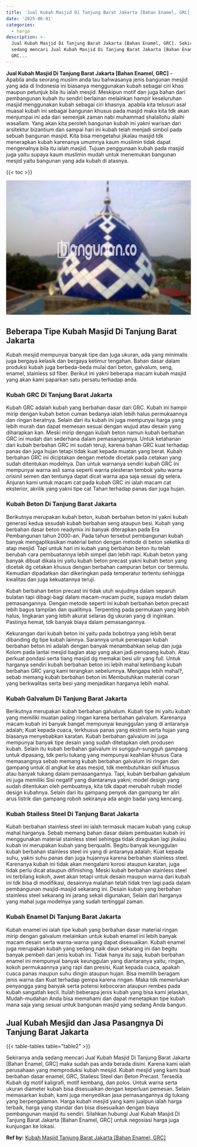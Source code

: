 ```yaml
---
title: 'Jual Kubah Masjid Di Tanjung Barat Jakarta [Bahan Enamel, GRC]'
date: '2025-06-01'
categories:
  - harga
description: >-
  Jual Kubah Masjid Di Tanjung Barat Jakarta [Bahan Enamel, GRC]. Sekiranya anda
  sedang mencari Jual Kubah Masjid Di Tanjung Barat Jakarta [Bahan Enamel,
  GRC...
---
```


**Jual Kubah Masjid Di Tanjung Barat Jakarta \[Bahan Enamel, GRC\]** – Apabila anda seorang muslim anda tau bahwasanya jenis bangunan mesjid yang ada di Indonesia ini biasanya menggunakan kubah sebagai ciri khas maupun petunjuk bila itu ialah mesjid. Meskipun motif dan juga bahan dari pembangunan kubah itu sendiri berlainan melainkan hampir keseluruhan masjid menggunakan kubah sebagai ciri khasnya. apabila kita telusuri asal muasal kubah ini sebagai bangunan khusus pada masjid maka kita tdk akan menjumpai ini ada dari semenjak zaman nabi muhammad shalallohu alaihi wasallam. Yang akan kita peroleh bangunan kubah ini yakni warisan dari arsitektur bizantium dan sampai hari ini kubah telah menjadi simbol pada sebuah bangunan masjid. Kita bisa mengetahui jikalau masjid tdk menerapkan kubah karenanya umumnya kaum muslimin tidak dapat mengenalnya bila itu ialah masjid. Tujuan penggunaan kubah pada masjid juga yaitu supaya kaum muslimin mudah untuk menemukan bangunan mesjid yaitu bangunan yang ada kubah di atasnya.

{{< toc >}}

![Jual Kubah Masjid Di Tanjung Barat Jakarta [Bahan Enamel, GRC]](/images/jual-kubah-masjid-31.png)

## Beberapa Tipe Kubah Masjid Di Tanjung Barat Jakarta

Kubah mesjid mempunyai banyak tipe dan juga ukuran, ada yang minimalis juga bergaya kelasik dan bergaya ketimur tengahan. Bahan dasar dalam produksi kubah juga berbeda-beda mulai dari beton, galvalum, seng, enamel, stainless sd fiber. Berikut ini yakni beberapa macam kubah masjid yang akan kami paparkan satu persatu terhadap anda.

### Kubah GRC Di Tanjung Barat Jakarta

Kubah GRC adalah kubah yang berbahan dasar dari GRC. Kubah ini hampir mirip dengan kubah beton cuman bedanya ialah lebih halus permukaannya dan ringan beratnya. Selain dari itu kubah ini juga mempunyai harga yang lebih murah dan dapat memesan sesuai dengan wujud atau desain yang diharapkan kan. Meski mirip dengan kubah beton namun kubah berbahan GRC ini mudah dan sederhana dalam pemasangannya. Untuk ketahanan dari kubah berbahan GRC ini sudah teruji, karena bahan GRC kuat terhadap panas dan juga hujan tetapi tidak kuat kepada muatan yang berat. Kubah berbahan GRC ini diciptakan dengan metode dicetak pada cetakan yang sudah ditentukan modelnya. Dan untuk warnanya sendiri kubah GRC ini mempunyai warna asli sama seperti warna plesteran tembok yaitu warna orisinil semen dan tentunya dapat dicat warna apa saja sesuai dg selera. Anjuran kami untuk macam cat pada kubah GRC ini ialah macam cat eksterior, akrilik yang yakni tipe cat Tahan terhadap panas dan juga hujan.

### Kubah Beton Di Tanjung Barat Jakarta

Berikutnya merupakan kubah beton, kubah berbahan beton ini yakni kubah generasi kedua sesudah kubah berbahan seng ataupun besi. Kubah yang berbahan dasar beton readymix ini banyak diterapkan pada Era Pembangunan tahun 2000-an. Pada tahun tersebut pembangunan kubah banyak mengaplikasikan material beton dengan metode di beton seketika di atap mesjid. Tapi untuk hari ini kubah yang berbahan beton itu telah berubah cara pembuatannya lebih simpel dan lebih rapi. Kubah beton yang banyak dibuat dikala ini yaitu kubah beton precast yakni kubah beton yang dicetak dg cetakan khusus dengan berbahan campuran beton cor bermutu. Kemudian dipadatkan dan dikeringkan pada temperatur tertentu sehingga kwalitas dan juga kekuatannya teruji.

Kubah berbahan beton precast ini tidak utuh wujudnya dalam separuh bulatan tapi dibagi-bagi dalam macam-macam puzle, supaya mudah dalam pemasangannya. Dengan metode seperti ini kubah berbahan beton precast lebih bagus tampilan dan qualitinya. Terpenting pada permukaan yang lebih halus, lingkaran yang lebih akurat selaras dg ukuran yang di inginkan. Pastinya hemat, tdk banyak biaya dalam pemasangannya.

Kekurangan dari kubah beton ini yaitu pada bobotnya yang lebih berat dibanding dg tipe kubah lainnya. Sarannya untuk penerapan kubah berbahan beton ini adalah dengan banyak menambahkan selup dan juga Kolom pada lantai mesjid bagian atap yang akan jadi penopang kubah. Atau perkuat pondasi serta tiang masjid dg memakai besi ulir yang full. Untuk harganya sendiri kubah berbahan beton ini lebih mahal ketimbang kubah berbahan GRC yang kami terangkan sebelumnya. Mengapa lebih mahal?, sebab memang kubah berbahan beton ini Membutuhkan material coran yang berkwalitas serta besi yang menjadikan harganya lebih mahal.

### Kubah Galvalum Di Tanjung Barat Jakarta

Berikutnya merupakan kubah berbahan galvalum. Kubah tipe ini yaitu kubah yang memiliki muatan paling ringan karena berbahan galvalum. Karenanya macam kubah ini banyak banget mempunyai keunggulan yang di antaranya adalah; Kuat kepada cuaca, terkhusus panas yang ekstrim serta hujan yang biasanya menyebabkan karatan. Kubah berbahan galvalum ini juga mempunyai banyak tipe desain yang sudah ditetapkan oleh produsen kubah. Selain itu kubah berbahan galvalum ini sungguh-sungguh gampang untuk dipasang, tdk perlu tukang yang mempunyai keahlian khusus Cara memasangnya sebab memang kubah berbahan galvalum ini ringan dan gampang untuk di angkat ke atas mesjid, tdk membutuhkan skill khusus atau banyak tukang dalam pemasangannya. Tapi, kubah berbahan galvalum ini juga memiliki Sisi negatif yang diantaranya yakni; model design yang sudah ditentukan oleh pembuatnya, kita tdk dapat merubah rubah model design kubahnya. Selain dari itu gampang penyok dan gampang ter aliri arus listrik dan gampang roboh sekiranya ada angin badai yang kencang.

### Kubah Stailess Steel Di Tanjung Barat Jakarta

Kubah berbahan stainless steel ini ialah termasuk macam kubah yang cukup mahal harganya. Sebab memang bahan dasar dalam pembuatan kubah ini menggunakan material stainless steel sehingga tidak diragukan lagi jikalau kubah ini merupakan kubah yang berqualiti. Begitu banyak keunggulan kubah berbahan stainless steel ini yang di antaranya adalah; Kuat kepada suhu, yakni suhu panas dan juga hujannya karena berbahan stainless steel. Karenanya kubah ini tidak akan mengalami korosi ataupun karatan, juga tidak perlu dicat ataupun difinishing. Meski kubah berbahan stainless steel ini terbilang kokoh, awet akan tetapi untuk desain maupun warna dari kubah ini tdk bisa di modifikasi, desainnya malahan telah tidak tren lagi pada dalam pembangunan masjid-masjid sekarang ini. Desain kubah yang berbahan stainless steel sekarang ini jarang sekali digunakan, Selain dari harganya yang mahal juga modelnya yang sudah tertinggal zaman.

### Kubah Enamel Di Tanjung Barat Jakarta

Kubah enamel ini ialah tipe kubah yang berbahan dasar material ringan mirip dengan galvalum melainkan untuk kubah enamel ini lebih banyak macam desain serta warna-warna yang dapat disesuaikan. Kubah enamel juga merupakan kubah yang sedang naik daun sekarang ini dan begitu banyak pembeli dari jenis kubah ini. Tidak hanya itu saja, kubah berbahan enamel ini mempunyai banyak keunggulan yang diantaranya yaitu; ringan, kokoh permukaannya yang rapi dan presisi, Kuat kepada cuaca, apakah cuaca panas maupun suhu dingin ataupun hujan. Bisa memilih beragam jenis warna dan Kuat terhadap gempa karena ringan. Maka tdk memerlukan penyangga yang banyak serta potensi kebocoran ataupun rembes pada kubah sangatlah kecil. Itulah beberapa jenis kubah yang bisa kami jelaskan, Mudah-mudahan Anda bisa memahami dan dapat menetapkan tipe kubah mana saja yang sesuai untuk bangunan masjid yang sedang Anda bangun.

## Jual Kubah Mesjid dan Jasa Pasangnya Di Tanjung Barat Jakarta

{{< table-tables table="table2" >}}

Sekiranya anda sedang mencari Jual Kubah Masjid Di Tanjung Barat Jakarta \[Bahan Enamel, GRC\] maka sudah pas anda berada disini. Karena kami ialah perusahaan yang memproduksi kubah mesjid. Kubah mesjid yang kami buat berbahan dasar enamel, GRC, Stailess Steel dan Beton Precast. Tersedia Kubah dg motif kaligrafi, motif kembang, dan polos. Untuk warna serta ukuran diameter kubah bisa disesuaikan dengan keperluan pemesan. Selain memasarkan kubah, kami juga menyedikan jasa pemasangannya dg tukang yang berpengalaman. Harga kubah mesjid yang kami jualpun ialah harga terbaik, harga yang standar dan bisa disesuaikan dengan biaya pembangunan masjid itu sendiri. Silahkan hubungi Jual Kubah Masjid Di Tanjung Barat Jakarta \[Bahan Enamel, GRC\] untuk negosiasi harga juga kunjungan ke lokasi.

**Ref by:** [Kubah Masjid Tanjung Barat Jakarta [Bahan Enamel, GRC]](https://id.wikipedia.org/wiki/Kubah)

